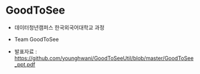 # GoodToSee

- 데이터청년캠퍼스 한국외국어대학교 과정
- Team GoodToSee

- 발표자료 : https://github.com/younghwani/GoodToSeeUtil/blob/master/GoodToSee_ppt.pdf
